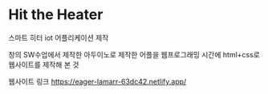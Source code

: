 # Hit the Heater

스마트 히터 iot 어플리케이션 제작

창의 SW수업에서 제작한 아두이노로 제작한 어플을
웹프로그래밍 시간에 html+css로 웹사이트를 제작해 본 것

웹사이트 링크
https://eager-lamarr-63dc42.netlify.app/
